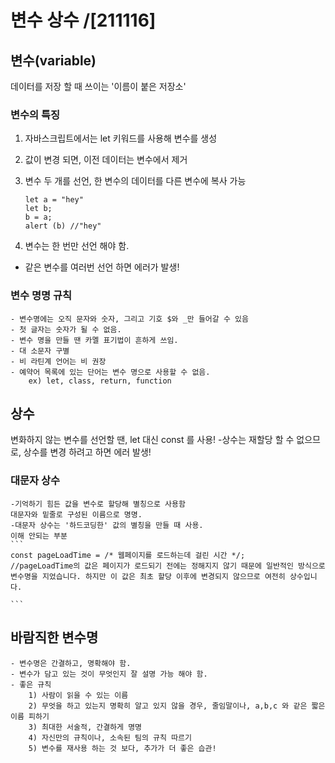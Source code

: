 # 변수 상수 /[211116]

## 변수(variable) 
데이터를 저장 할 때 쓰이는 '이름이 붙은 저장소'
### 변수의 특징
1. 자바스크립트에서는 let 키워드를 사용해 변수를 생성
2. 값이 변경 되면, 이전 데이터는 변수에서 제거
3. 변수 두 개를 선언, 한 변수의 데이터를 다른 변수에 복사 가능
    ```
    let a = "hey"
    let b;
    b = a;
    alert (b) //"hey"
    ```

4. 변수는 한 번만 선언 해야 함.
 - 같은 변수를 여러번 선언 하면 에러가 발생!


### 변수 명명 규칙
    - 변수명에는 오직 문자와 숫자, 그리고 기호 $와 _만 들어갈 수 있음
    - 첫 글자는 숫자가 될 수 없음.
    - 변수 명을 만들 땐 카멜 표기법이 흔하게 쓰임.
    - 대 소문자 구별 
    - 비 라틴계 언어는 비 권장
    - 예약어 목록에 있는 단어는 변수 명으로 사용할 수 없음.
        ex) let, class, return, function


## 상수 
변화하지 않는 변수를 선언할 땐, let 대신
const 를 사용!
-상수는 재할당 할 수 없으므로, 상수를 변경 하려고 하면 에러 발생!

### 대문자 상수
    -기억하기 힘든 값을 변수로 할당해 별칭으로 사용함
    대문자와 밑줄로 구성된 이름으로 명명.
    -대문자 상수는 '하드코딩한' 값의 별칭을 만들 때 사용.
    이해 안되는 부분 
    ```
    const pageLoadTime = /* 웹페이지를 로드하는데 걸린 시간 */;
    //pageLoadTime의 값은 페이지가 로드되기 전에는 정해지지 않기 때문에 일반적인 방식으로 변수명을 지었습니다. 하지만 이 값은 최초 할당 이후에 변경되지 않으므로 여전히 상수입니다.
    
    ```


## 바람직한 변수명
    - 변수명은 간결하고, 명확해야 함.
    - 변수가 담고 있는 것이 무엇인지 잘 설명 가능 해야 함.
    - 좋은 규칙
        1) 사람이 읽을 수 있는 이름
        2) 무엇을 하고 있는지 명확히 알고 있지 않을 경우, 줄임말이나, a,b,c 와 같은 짧은 이름 피하기
        3) 최대한 서술적, 간결하게 명명
        4) 자신만의 규칙이나, 소속된 팀의 규칙 따르기
        5) 변수를 재사용 하는 것 보다, 추가가 더 좋은 습관!
